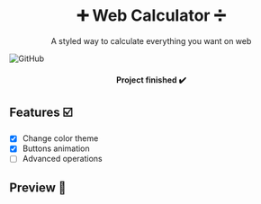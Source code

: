<h1 align="center">➕ Web Calculator ➗</h1>

<p align="center">A styled way to calculate everything you want on web

![GitHub](https://img.shields.io/github/license/victoroliverc/WebCalculator)
  
<h4 align="center">Project finished ✔️</h4>

## Features ☑️

- [x] Change color theme
- [x] Buttons animation
- [ ] Advanced operations

## Preview 👀

<img href="./assets/mobile-calc.gif">
